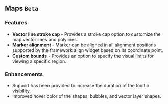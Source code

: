 ## Maps `Beta`

### Features

* **Vector line stroke cap** - Provides a stroke cap option to customize the map vector lines and polylines.
* **Marker alignment** - Marker can be aligned in all alignment positions supported by the framework align widget based on its coordinate point.
* **Custom bounds** - Provides an option to specify the visual limits for viewing a specific region.

### Enhancements

* Support has been provided to increase the duration of the tooltip visibility.
* Improved hover color of the shapes, bubbles, and vector layer shapes.